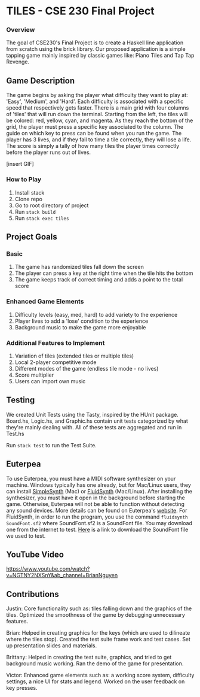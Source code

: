 # TILES - CSE 230 Final Project

### Overview

The goal of CSE230's Final Project is to create a Haskell line application from scratch using the brick library. Our proposed application is a simple tapping game mainly inspired by classic games like: Piano Tiles and Tap Tap Revenge.

## Game Description

The game begins by asking the player what difficulty they want to play at: 'Easy', 'Medium', and 'Hard'. Each difficulty is associated with a specific speed that respectively gets faster. There is a main grid with four columns of 'tiles' that will run down the terminal. Starting from the left, the tiles will be colored: red, yellow, cyan, and magenta. As they reach the bottom of the grid, the player must press a specific key associated to the column. The guide on which key to press can be found when you run the game. The player has 3 lives, and if they fail to time a tile correctly, they will lose a life. The score is simply a tally of how many tiles the player times correctly before the player runs out of lives.

[insert GIF]

### How to Play

1. Install stack
2. Clone repo
3. Go to root directory of project
4. Run <code>stack build</code>
5. Run <code>stack exec tiles</code>

## Project Goals

### Basic

1. The game has randomized tiles fall down the screen
2. The player can press a key at the right time when the tile hits the bottom
3. The game keeps track of correct timing and adds a point to the total score

### Enhanced Game Elements

1. Difficulty levels (easy, med, hard) to add variety to the experience
2. Player lives to add a 'lose' condition to the experience
3. Background music to make the game more enjoyable

### Additional Features to Implement

1. Variation of tiles (extended tiles or multiple tiles)
2. Local 2-player competitive mode
3. Different modes of the game (endless tile mode - no lives)
4. Score multiplier
5. Users can import own music

## Testing

We created Unit Tests using the Tasty, inspired by the HUnit package. Board.hs, Logic.hs, and Graphic.hs contain unit tests categorized by what they're mainly dealing with. All of these tests are aggregated and run in Test.hs

Run <code>stack test</code> to run the Test Suite.

## Euterpea

To use Euterpea, you must have a MIDI software synthesizer on your machine. Windows typically has one already, but for Mac/Linux users, they can install [SimpleSynth](https://github.com/notahat/simplesynth) (Mac) or [FluidSynth](https://www.fluidsynth.org/) (Mac/Linux). After installing the synthesizer, you must have it open in the background before starting the game. Otherwise, Euterpea will not be able to function without detecting any sound devices. More details can be found on Euterpea's [website](https://www.euterpea.com/). For FluidSynth, in order to run the program, you use the command <code>fluidsynth SoundFont.sf2</code> where SoundFont.sf2 is a SoundFont file. You may download one from the internet to test. [Here](https://sites.google.com/view/hed-sounds/salamander-c5-light?pli=1) is a link to download the SoundFont file we used to test.

## YouTube Video

https://www.youtube.com/watch?v=NGTNY2NXSnY&ab_channel=BrianNguyen

## Contributions

Justin:
Core functionality such as: tiles falling down and the graphics of the tiles. Optimized the smoothness of the game by debugging unnecessary features.

Brian:
Helped in creating graphics for the keys (which are used to dilineate where the tiles stop). Created the test suite frame work and test cases. Set up presentation slides and materials.

Brittany:
Helped in creating the test suite, graphics, and tried to get background music working. Ran the demo of the game for presentation.

Victor:
Enhanced game elements such as: a working score system, difficulty settings, a nice UI for stats and legend. Worked on the user feedback on key presses.

